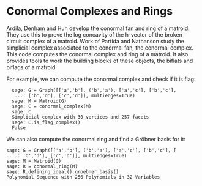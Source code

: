 # Conormal Complexes and Rings

Ardila, Denham and Huh develop the conormal fan and ring of a matroid. They use this to prove the log concavity of the h-vector of the broken circuit complex of a matroid. Work of Partida and Nathanson study the simplicial complex associated to the conormal fan, the conormal complex. This code computes the conormal complex and ring of a matroid. It also provides tools to work the building blocks of these objects, the biflats and biflags of a matroid.

For example, we can compute the conormal complex and check if it is flag:
```
  sage: G = Graph([['a','b'], ('b','a'), ['a','c'], ['b','c'],
  ....: ['b','d'], ['c','d']], multiedges=True)
  sage: M = Matroid(G)
  sage: C = conormal_complex(M)
  sage: C
  Simplicial complex with 30 vertices and 257 facets
  sage: C.is_flag_complex()
  False
```
We can also compute the conormal ring and find a Gröbner basis for it:
```
sage: G = Graph([['a','b'], ('b','a'), ['a','c'], ['b','c'], [
....: 'b','d'], ['c','d']], multiedges=True)
sage: M = Matroid(G)
sage: R = conormal_ring(M)
sage: R.defining_ideal().groebner_basis()
Polynomial Sequence with 256 Polynomials in 32 Variables
```
